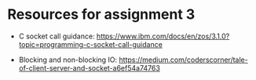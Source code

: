 # Resources for assignment 3 
- C socket call guidance: https://www.ibm.com/docs/en/zos/3.1.0?topic=programming-c-socket-call-guidance

- Blocking and non-blocking IO: https://medium.com/coderscorner/tale-of-client-server-and-socket-a6ef54a74763







